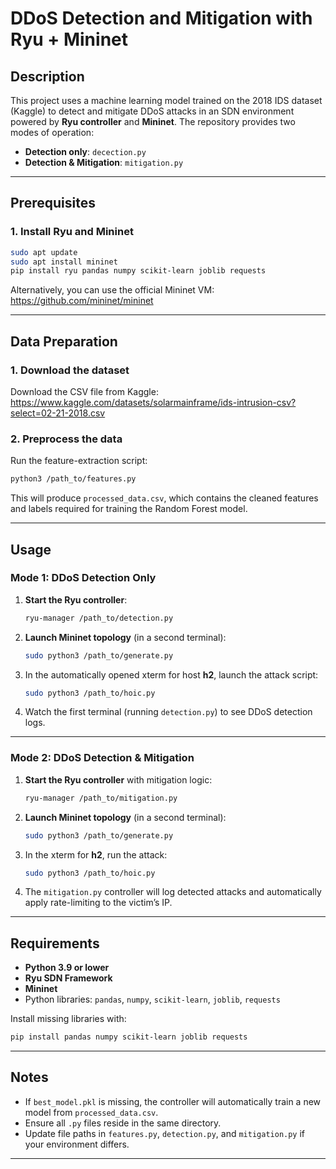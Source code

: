 # DDoS Detection and Mitigation with Ryu + Mininet

## Description

This project uses a machine learning model trained on the 2018 IDS dataset (Kaggle) to detect and mitigate DDoS attacks in an SDN environment powered by **Ryu controller** and **Mininet**. The repository provides two modes of operation:

- **Detection only**: `decection.py`  
- **Detection & Mitigation**: `mitigation.py`

---

## Prerequisites

### 1. Install Ryu and Mininet

```bash
sudo apt update
sudo apt install mininet
pip install ryu pandas numpy scikit-learn joblib requests
```

Alternatively, you can use the official Mininet VM:  
https://github.com/mininet/mininet

---

## Data Preparation

### 1. Download the dataset

Download the CSV file from Kaggle:  
https://www.kaggle.com/datasets/solarmainframe/ids-intrusion-csv?select=02-21-2018.csv

### 2. Preprocess the data

Run the feature-extraction script:

```bash
python3 /path_to/features.py
```

This will produce `processed_data.csv`, which contains the cleaned features and labels required for training the Random Forest model.

---

## Usage

### Mode 1: DDoS **Detection Only**

1. **Start the Ryu controller**:  
   ```bash
   ryu-manager /path_to/detection.py
   ```
2. **Launch Mininet topology** (in a second terminal):  
   ```bash
   sudo python3 /path_to/generate.py
   ```
3. In the automatically opened xterm for host **h2**, launch the attack script:  
   ```bash
   sudo python3 /path_to/hoic.py
   ```
4. Watch the first terminal (running `detection.py`) to see DDoS detection logs.

---

### Mode 2: DDoS **Detection & Mitigation**

1. **Start the Ryu controller** with mitigation logic:  
   ```bash
   ryu-manager /path_to/mitigation.py
   ```
2. **Launch Mininet topology** (in a second terminal):  
   ```bash
   sudo python3 /path_to/generate.py
   ```
3. In the xterm for **h2**, run the attack:  
   ```bash
   sudo python3 /path_to/hoic.py
   ```
4. The `mitigation.py` controller will log detected attacks and automatically apply rate-limiting to the victim’s IP.

---

## Requirements

- **Python 3.9 or lower**  
- **Ryu SDN Framework**  
- **Mininet**  
- Python libraries: `pandas`, `numpy`, `scikit-learn`, `joblib`, `requests`

Install missing libraries with:

```bash
pip install pandas numpy scikit-learn joblib requests
```

---

## Notes

- If `best_model.pkl` is missing, the controller will automatically train a new model from `processed_data.csv`.
- Ensure all `.py` files reside in the same directory.
- Update file paths in `features.py`, `detection.py`, and `mitigation.py` if your environment differs.

---

